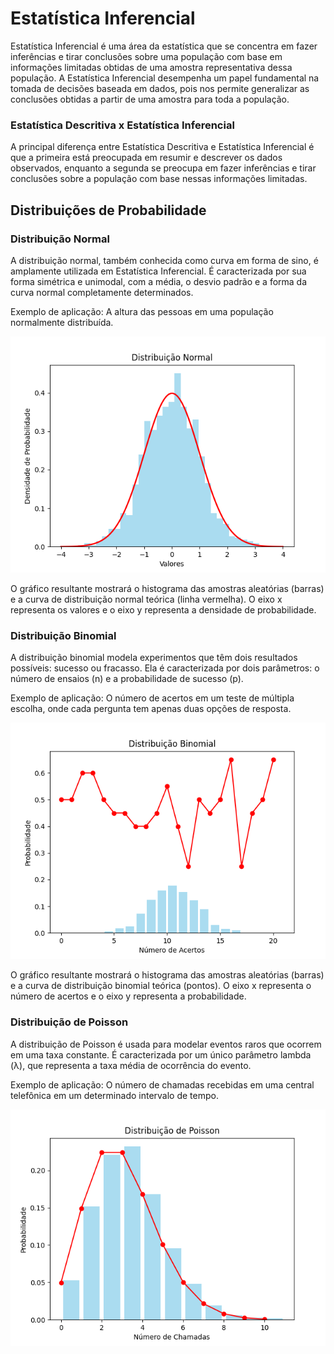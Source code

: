 # Estatística Inferencial 
<span> Estatística Inferencial é uma área da estatística que se concentra em fazer inferências e tirar conclusões sobre uma população 
com base em informações limitadas obtidas de uma amostra representativa dessa população. A Estatística Inferencial desempenha um papel fundamental na tomada de decisões baseada em dados, pois nos permite generalizar as conclusões obtidas a partir de uma amostra para toda a população.</span>

### Estatística Descritiva x Estatística Inferencial
<p>A principal diferença entre Estatística Descritiva e Estatística Inferencial é que a primeira está preocupada em resumir e descrever os dados observados, enquanto a segunda se preocupa em fazer inferências e tirar conclusões sobre a população com base nessas informações limitadas.</p>

## Distribuições de Probabilidade
### Distribuição Normal
A distribuição normal, também conhecida como curva em forma de sino, é amplamente utilizada em Estatística Inferencial. É caracterizada por sua forma simétrica e unimodal, com a média, o desvio padrão e a forma da curva normal completamente determinados.

Exemplo de aplicação: A altura das pessoas em uma população normalmente distribuída.

![distribuicaonormal.png](..%2Futilidades%2Fdistribuicaonormal.png)

O gráfico resultante mostrará o histograma das amostras aleatórias (barras) e a curva de distribuição normal teórica (linha vermelha). O eixo x representa os valores e o eixo y representa a densidade de probabilidade.

### Distribuição Binomial
A distribuição binomial modela experimentos que têm dois resultados possíveis: sucesso ou fracasso. Ela é caracterizada por dois parâmetros: o número de ensaios (n) e a probabilidade de sucesso (p).

Exemplo de aplicação: O número de acertos em um teste de múltipla escolha, onde cada pergunta tem apenas duas opções de resposta.

![distribuicaobinomial.png](..%2Futilidades%2Fdistribuicaobinomial.png)

O gráfico resultante mostrará o histograma das amostras aleatórias (barras) e a curva de distribuição binomial teórica (pontos). O eixo x representa o número de acertos e o eixo y representa a probabilidade.

### Distribuição de Poisson
A distribuição de Poisson é usada para modelar eventos raros que ocorrem em uma taxa constante. É caracterizada por um único parâmetro lambda (λ), que representa a taxa média de ocorrência do evento.

Exemplo de aplicação: O número de chamadas recebidas em uma central telefônica em um determinado intervalo de tempo.

![distribuicaodepoisson.png](..%2Futilidades%2Fdistribuicaodepoisson.png)